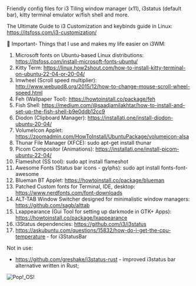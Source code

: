 Friendly config files for i3 Tiling window manager (x11), i3status (default bar), kitty terminal emulator w/fish shell and more.

The Ultimate Guide to i3 Customization and keybinds guide in Linux: https://itsfoss.com/i3-customization/

📌 Important- Things that I use and makes my life easier on i3WM: 

1. Microsoft fonts on Ubuntu-based Linux distributions: https://itsfoss.com/install-microsoft-fonts-ubuntu/
2. Kitty Term: https://linux.how2shout.com/how-to-install-kitty-terminal-on-ubuntu-22-04-or-20-04/
3. Imwheel (Scroll speed multiplier): http://www.webupd8.org/2015/12/how-to-change-mouse-scroll-wheel-speed.html
4. Feh (Wallpaper Tool): https://howtoinstall.co/package/feh
5. Fish Shell: https://medium.com/@saadjamilakhtar/how-to-install-and-set-up-the-fish-shell-b9e0ddb12cc9
6. Diodon (Clipboard Manager): https://installati.one/install-diodon-ubuntu-20-04/
7. VolumeIcon Applet: https://zoomadmin.com/HowToInstall/UbuntuPackage/volumeicon-alsa
8. Thunar File Manager (XFCE): sudo apt-get install thunar
9. Picom Compositor (Animations): https://installati.one/install-picom-ubuntu-22-04/
10. Flameshot (SS tool): sudo apt install flameshot
11. Awesome Fonts (Status bar icons - gylphs): sudo apt install fonts-font-awesome
12. Blueman BT Applet: https://howtoinstall.co/package/blueman
13. Patched Custom fonts for Terminal, IDE, desktop: https://www.nerdfonts.com/font-downloads
14. ALT-TAB Window Switcher designed for minimalistic window managers: https://github.com/sagb/alttab
15. Lxappearance (Gui Tool for setting up darkmode in GTK+ Apps): https://howtoinstall.co/package/lxappearance
16. i3Status dependencies: https://github.com/i3/i3status
17. https://askubuntu.com/questions/15832/how-do-i-get-the-cpu-temperature - for i3StatusBar

Not in use: 
- https://github.com/greshake/i3status-rust - improved i3status bar alternative written in Rust;


![Pop!_OS!](https://github.com/alexandrubaciu9/myi3WM-config-kitty-i3status-fish/assets/54137976/573c2f73-c6c2-4923-bfb6-50f3aca42316)

